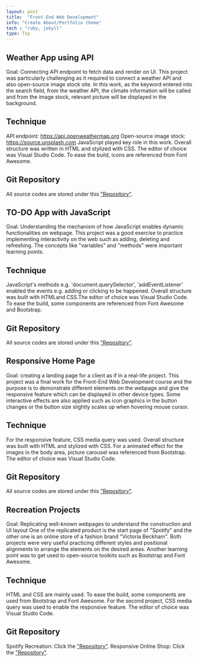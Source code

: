 ```yaml
---
layout: post
title:  "Front-End Web Development"
info: "Create About/Portfolio theme"
tech : "ruby, jekyll"
type: Toy
---
```


## Weather App using API
Goal: Connecting API endpoint to fetch data and render on UI. 
This project was particularly challenging as it required to connect a weather API and also open-source image stock site.
In this work, as the keyword entered into the search field, from the weather API, the climate information will be called and from the image stock, 
relevant picture will be displayed in the background.

## Technique
API endpoint: https://api.openweathermap.org 
Open-source image stock: https://source.unsplash.com
JavaScript played key role in this work.
Overall structure was written in HTML and stylized with CSS.
The editor of choice was Visual Studio Code. 
To ease the build, icons are referenced from Font Awesome.


## Git Repository
All source codes are stored under this ["Repository"](https://github.com/morgenstern89/Weather-App.git). 



## TO-DO App with JavaScript
Goal: Understanding the mechanism of how JavaScript enables dynamic functionalities on webpage. 
This project was a good exercise to practice implementing interactivity on the web such as adding, deleting and refreshing. 
The concepts like "variables" and "methods" were important learning points.

## Technique
JavaScript's methods e.g. 'document.querySelector', 'addEventListener' enabled the events e.g. adding or clicking to be happened.
Overall structure was built with HTMLand CSS.The editor of choice was Visual Studio Code.
To ease the build, some components are referenced from Font Awesome and Bootstrap.


## Git Repository
All source codes are stored under this ["Repository"](https://github.com/morgenstern89/To-Do-List.git). 



## Responsive Home Page
Goal: creating a landing page for a client as if in a real-life project. 
This project was a final work for the Front-End Web Development course and the purpose is to demonstrate different elements on the webpage and give the responsive feature which can be displayed in other device types. Some interactive effects are also applied such as icon graphics in the button changes or the button size slightly scales up when hovering mouse cursor.

## Technique
For the responsive feature, CSS media query was used.
Overall structure was built with HTML and stylized with CSS.
For a animated effect for the images in the body area, picture carousel was referenced from Bootstrap.
The editor of choice was Visual Studio Code.


## Git Repository
All source codes are stored under this ["Repository"](https://github.com/morgenstern89/Demo-Website-Project.git). 



## Recreation Projects
Goal: Replicating well-known webpages to understand the construction and UI layout 
One of the replicated product is the start page of "Spotify" and the other one is an online store of a fashion brand "Victoria Beckham".
Both projects were very useful practicing different styles and positional alignments to arrange the elements on the desired areas.
Another learning point was to get used to open-source toolkits such as Bootstrap and Font Awesome.

## Technique
HTML and CSS are mainly used.
To ease the build, some components are used from Bootstrap and Font Awesome.
For the second project, CSS media query was used to enable the responsive feature.
The editor of choice was Visual Studio Code.


## Git Repository
Spotify Recreation: Click the ["Repository"](https://github.com/morgenstern89/HTML-CSS-Making-Spotify-Website.git). 
Responsive Online Shop: Click the ["Repository"](https://github.com/morgenstern89/HTML-CSS-Responsive-Online-Shop.git). 




